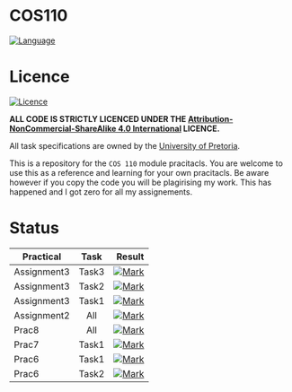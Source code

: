 # COS110

[![Language](https://img.shields.io/badge/language-C++-blue.svg)](https://isocpp.org/) 

# Licence
[![Licence](https://licensebuttons.net/l/by-nc-sa/4.0/88x31.png)](https://creativecommons.org/licenses/by-nc-sa/4.0/)

**ALL CODE IS STRICTLY LICENCED UNDER THE [Attribution-NonCommercial-ShareAlike 4.0 International](https://creativecommons.org/licenses/by-nc-sa/4.0/) LICENCE.**

All task specifications are owned by the [University of Pretoria](http://www.up.ac.za/).

This is a repository for the `COS 110` module pracitacls. You are welcome to use this as a reference and learning for your own pracitacls. Be aware however if you copy the code you will be plagirising my work. This has happened and I got zero for all my assignements.

# Status

Practical   | Task  |                                                                                             Result
----------- | :---: | -------------------------------------------------------------------------------------------------:
Assignment3 | Task3 | [![Mark](https://img.shields.io/badge/mark-100%25-brightgreen.svg)](/Assignment3/Task3/RESULTS.MD)
Assignment3 | Task2 | [![Mark](https://img.shields.io/badge/mark-100%25-brightgreen.svg)](/Assignment3/Task2/RESULTS.MD)
Assignment3 | Task1 | [![Mark](https://img.shields.io/badge/mark-100%25-brightgreen.svg)](/Assignment3/Task1/RESULTS.MD)
Assignment2 |  All  |       [![Mark](https://img.shields.io/badge/mark-100%25-brightgreen.svg)](/Assignment2/RESULTS.MD)
Prac8       |  All  |             [![Mark](https://img.shields.io/badge/mark-100%25-brightgreen.svg)](/Prac8/RESULTS.MD)
Prac7       | Task1 |             [![Mark](https://img.shields.io/badge/mark-100%25-brightgreen.svg)](/Prac7/RESULTS.MD)
Prac6       | Task1 |       [![Mark](https://img.shields.io/badge/mark-100%25-brightgreen.svg)](/Prac6/Task1/RESULTS.MD)
Prac6       | Task2 |       [![Mark](https://img.shields.io/badge/mark-100%25-brightgreen.svg)](/Prac6/Task2/RESULTS.MD)
